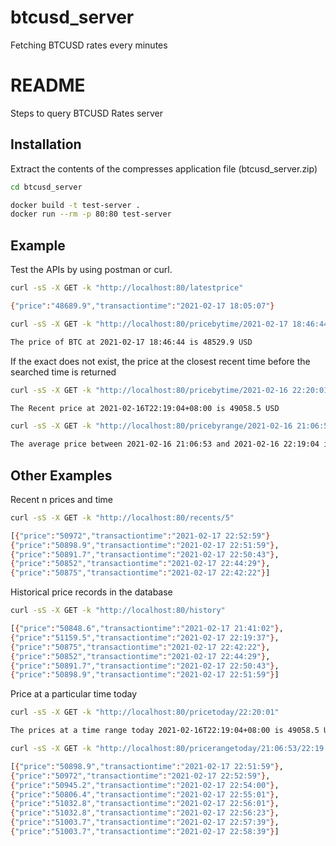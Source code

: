 # btcusd_server
Fetching BTCUSD rates every minutes

# README

Steps to query BTCUSD Rates server

## Installation
Extract the contents of the compresses application file (btcusd_server.zip)


```bash
cd btcusd_server

docker build -t test-server .
docker run --rm -p 80:80 test-server
```

## Example

Test the APIs by using postman or curl.


```bash
curl -sS -X GET -k "http://localhost:80/latestprice"

{"price":"48689.9","transactiontime":"2021-02-17 18:05:07"}
```

```bash
curl -sS -X GET -k "http://localhost:80/pricebytime/2021-02-17 18:46:44"

The price of BTC at 2021-02-17 18:46:44 is 48529.9 USD
```
If the exact does not exist, the price at the closest recent time before the searched time is returned
```bash
curl -sS -X GET -k "http://localhost:80/pricebytime/2021-02-16 22:20:01"

The Recent price at 2021-02-16T22:19:04+08:00 is 49058.5 USD
```
```bash
curl -sS -X GET -k "http://localhost:80/pricebyrange/2021-02-16 21:06:53/2021-02-16 22:19:04"

The average price between 2021-02-16 21:06:53 and 2021-02-16 22:19:04 is 49135.04 USD
```
##
##

## Other Examples

Recent n prices and time
```bash
curl -sS -X GET -k "http://localhost:80/recents/5"

[{"price":"50972","transactiontime":"2021-02-17 22:52:59"}
{"price":"50898.9","transactiontime":"2021-02-17 22:51:59"},
{"price":"50891.7","transactiontime":"2021-02-17 22:50:43"},
{"price":"50852","transactiontime":"2021-02-17 22:44:29"},
{"price":"50875","transactiontime":"2021-02-17 22:42:22"}]
```

Historical price records in the database
```bash
curl -sS -X GET -k "http://localhost:80/history"

[{"price":"50848.6","transactiontime":"2021-02-17 21:41:02"},
{"price":"51159.5","transactiontime":"2021-02-17 22:19:37"},
{"price":"50875","transactiontime":"2021-02-17 22:42:22"},
{"price":"50852","transactiontime":"2021-02-17 22:44:29"},
{"price":"50891.7","transactiontime":"2021-02-17 22:50:43"},
{"price":"50898.9","transactiontime":"2021-02-17 22:51:59"}]
```
Price at a particular time today
```bash
curl -sS -X GET -k "http://localhost:80/pricetoday/22:20:01"

The prices at a time range today 2021-02-16T22:19:04+08:00 is 49058.5 USD
```
```bash
curl -sS -X GET -k "http://localhost:80/pricerangetoday/21:06:53/22:19:04"

[{"price":"50898.9","transactiontime":"2021-02-17 22:51:59"},
{"price":"50972","transactiontime":"2021-02-17 22:52:59"},
{"price":"50945.2","transactiontime":"2021-02-17 22:54:00"},
{"price":"50806.4","transactiontime":"2021-02-17 22:55:01"},
{"price":"51032.8","transactiontime":"2021-02-17 22:56:01"},
{"price":"51032.8","transactiontime":"2021-02-17 22:56:23"},
{"price":"51003.7","transactiontime":"2021-02-17 22:57:39"},
{"price":"51003.7","transactiontime":"2021-02-17 22:58:39"}]
```
